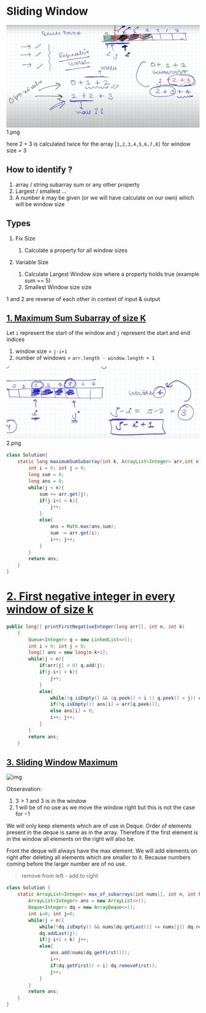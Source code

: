 # Sliding Window

![img](1.png)1.png

here $2+3$ is calculated twice for the array [`1,2,3,4,5,6,7,8]` for window size = 3

## How to identify ?

1. array / string subarray sum or any other property
2. Largest / smallest ...
3. A number $k$ may be given (or we will have calculate on our own) which will be window size

## Types

1. Fix Size

   1. Calculate a property for all window sizes

2. Variable Size

   1. Calculate Largest Window size where a property holds true (example sum == 5)
   2. Smallest Window size size

$1$ and $2$ are reverse of each other in context of input & output

## [1. Maximum Sum Subarray of size K](https://www.geeksforgeeks.org/problems/max-sum-subarray-of-size-k5313/1)

Let `i` represent the start of the window and `j` represent the start and end indices

1. window size = `j-i+1`
2. number of windows = `arr.length - window.length + 1`

![img](2.png)2.png

```java
class Solution{
    static long maximumSumSubarray(int k, ArrayList<Integer> arr,int n){
        int i = 0; int j = 0;
        long sum = 0;
        long ans = 0;
        while(j < n){
            sum += arr.get(j);
            if(j-i+1 < k){
                j++;
            }
            else{
                ans = Math.max(ans,sum);
                sum -= arr.get(i);
                i++; j++;
            }
        }
        return ans;
    }
}
```

# [2. First negative integer in every window of size k](https://www.geeksforgeeks.org/problems/max-sum-subarray-of-size-k5313/1)

```java
public long[] printFirstNegativeInteger(long arr[], int n, int k)
    {
        Queue<Integer> q = new LinkedList<>();
        int i = 0; int j = 0;
        long[] ans = new long[n-k+1];
        while(j < n){
            if(arr[j] < 0) q.add(j);
            if(j-i+1 < k){
                j++;
            }
            else{
                while(!q.isEmpty() && (q.peek() < i || q.peek() > j)) q.remove();
                if(!q.isEmpty()) ans[i] = arr[q.peek()];
                else ans[i] = 0;
                i++; j++;
            }
        }
        return ans;
    }
```

## [3. Sliding Window Maximum](https://leetcode.com/problems/sliding-window-maximum/description/)

![img](https://file+.vscode-resource.vscode-cdn.net/Users/Rathore/Documents/DSA/SlidingWindow/3.png)

Obseravation:

1. $3 > 1$ and $3$ is in the window
2. $1$ will be of no use as we move the window right but this is not the case for $-1$

We will only keep elements which are of use in Deque. Order of elements present in the deque is same as in the array. Therefore if the first element is in the window all elements on the right will also be.

Front the deque will always have the max element. We will add elements on right after deleting all elements which are smaller to it. Because numbers coming before the larger number are of no use.

> remove from left - add to right

```java
class Solution {
    static ArrayList<Integer> max_of_subarrays(int nums[], int n, int k) {
        ArrayList<Integer> ans = new ArrayList<>();
        Deque<Integer> dq = new ArrayDeque<>();
        int i=0; int j=0;
        while(j < n){
            while(!dq.isEmpty() && nums[dq.getLast()] <= nums[j]) dq.removeLast();
            dq.addLast(j);
            if(j-i+1 < k) j++;
            else{
                ans.add(nums[dq.getFirst()]);
                i++;
                if(dq.getFirst() < i) dq.removeFirst();
                j++;
            }
        }
        return ans;
    }
}
```

